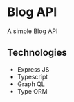 <div>
  <h1>Blog API</h1>
  <p>A simple Blog API</p>
</div>

## Technologies

- Express JS
- Typescript
- Graph QL
- Type ORM
